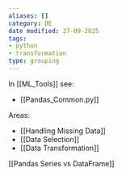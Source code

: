 ```yaml
---
aliases: []
category: DE
date modified: 27-09-2025
tags:
- python
- transformation
type: grouping
---
```

In [[ML_Tools]] see:
- [[Pandas_Common.py]]

Areas:
- [[Handling Missing Data]] 
- [[Data Selection]]
- [[Data Transformation]]



[[Pandas Series vs DataFrame]]